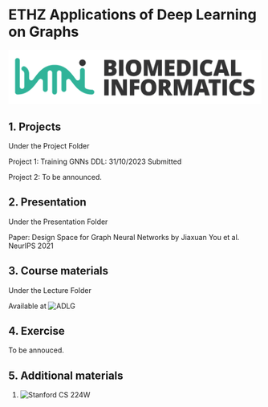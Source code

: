 # ETHZ Applications of Deep Learning on Graphs
![alt text](/eth-biomed.png)

## 1. Projects
Under the Project Folder

Project 1: Training GNNs DDL: 31/10/2023 Submitted

Project 2: To be announced.


## 2. Presentation
Under the Presentation Folder

Paper: Design Space for Graph Neural Networks by Jiaxuan You et al. NeurIPS 2021


## 3. Course materials
Under the Lecture Folder

Available at ![ADLG](https://bmi.inf.ethz.ch/teaching/263-5056-00l-applications-of-deep-learning-on-graphs-autumn-2023)

## 4. Exercise 
To be annouced.

## 5. Additional materials
1. ![Stanford CS 224W](https://web.stanford.edu/class/cs224w/)



